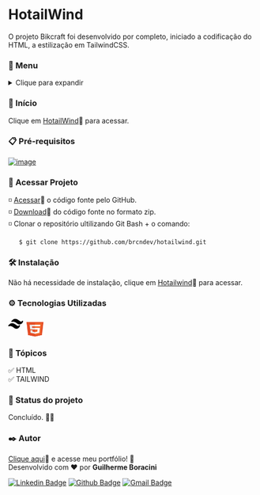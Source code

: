# HotailWind​

O projeto Bikcraft foi desenvolvido por completo, iniciado a codificação do HTML, a estilização em TailwindCSS.

### 🎯 Menu

<details>
<summary>Clique para expandir</summary>
◽ <a href="#inicio">Início</a> <br>
◽ <a href="#pre-requisitos">Pré-requisitos</a> <br>
◽ <a href="#acessar-projeto">Acessar Projeto</a> <br>
◽ <a href="#instalacao">Instalação</a> <br>
◽ <a href="#tecnologias">Tecnologias</a> <br>
◽ <a href="#topicos">Tópicos</a> <br>
◽ <a href="#status">Status do Projeto</a> <br>
◽ <a href="#autor">Autor</a> <br>
</details>

<h3 id="inicio">🚀 Início</h3>

Clique em [HotailWind](https://hotailwind.vercel.app/)🔗 para acessar.

<h3 id="pre-requisitos">📋 Pré-requisitos</h3>

[![image](https://img.shields.io/badge/Google_chrome-4285F4?style=for-the-badge&logo=Google-chrome&logoColor=white)](https://www.google.pt/intl/pt-PT/chrome/)

<h3 id="acessar-projeto">📁 Acessar Projeto</h3>

◽ <a href="https://github.com/brcndev/hotailwind">Acessar</a>🔗 o código fonte pelo GitHub. <br>
◽ <a href="https://github.com/brcndev/hotailwind/archive/refs/heads/main.zip">Download</a>🔗 do código fonte no formato zip.<br>
◽ Clonar o repositório ultilizando Git Bash + o comando:

       $ git clone https://github.com/brcndev/hotailwind.git

<h3 id="instalacao">🛠️ Instalação</h3>

Não há necessidade de instalação, clique em [Hotailwind](https://hotailwind.vercel.app/)🔗 para acessar.

<h3 id="tecnologias">⚙️ Tecnologias Utilizadas</h3>

<div style="display: inline_block">
  <svg xmlns="http://www.w3.org/2000/svg" x="0px" y="0px" width="30" height="30" viewBox="0 0 24 24">
<path d="M23.395 7.081c-.488-.207-1.053-.002-1.29.472-.224.448-.523.723-.914.838-.612.183-1.343-.052-1.685-.253-.451-.265-.974-.667-1.527-1.092C16.214 5.688 14.018 4 11 4 8.586 4 7.346 5.239 5.293 7.293 4.902 7.684 4.899 8.32 5.29 8.71 5.67 9.092 6.28 9.104 6.672 8.74c.01-.009.02-.019.03-.028.552-.426 4.03-.012 5.55 1.196C14.511 11.703 16.142 13 18 13c2.659 0 4.879-1.741 5.94-4.658C24.121 7.844 23.882 7.291 23.395 7.081zM18.395 14.081c-.488-.207-1.053-.002-1.29.472-.224.448-.523.723-.914.838-.612.18-1.343-.052-1.685-.253-.451-.265-.974-.667-1.527-1.092C11.214 12.688 9.018 11 6 11c-2.414 0-3.654 1.239-5.707 3.293-.391.391-.394 1.027-.003 1.417.38.382.991.395 1.383.03.01-.009.02-.019.03-.028.551-.426 4.031-.012 5.55 1.196C9.511 18.703 11.142 20 13 20c2.659 0 4.879-1.741 5.94-4.658C19.121 14.844 18.882 14.291 18.395 14.081z"></path>
</svg>
  <img align="center" alt="boradev-HTML" height="30" width="40" src="https://raw.githubusercontent.com/devicons/devicon/master/icons/html5/html5-original.svg">

</div>

<h3 id="topicos">📍 Tópicos</h3>

✅ HTML <br>
✅ TAILWIND <br>

<h3 id="status">📌 Status do projeto</h3>

Concluído. ​​👨‍💻​

<h3 id="autor">✒️ Autor</h3>

<a href="https://github.com/brcndev"></a>

[Clique aqui](https://brcndev.vercel.app/)🔗 e acesse meu portfólio! 💼 <br>
Desenvolvido com ❤️ por **Guilherme Boracini**

[![Linkedin Badge](https://img.shields.io/badge/LinkedIn-0077B5?style=for-the-badge&logo=linkedin&logoColor=white)](https://www.linkedin.com/in/guilherme-boracini) [![Github Badge](https://img.shields.io/badge/GitHub-100000?style=for-the-badge&logo=github&logoColor=white)](https://github.com/brcndev) [![Gmail Badge](https://img.shields.io/badge/Gmail-D14836?style=for-the-badge&logo=gmail&logoColor=white)](mailto:boracinidev@gmail.com)
